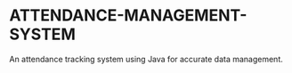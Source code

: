 # ATTENDANCE-MANAGEMENT-SYSTEM
An attendance tracking system using Java for accurate data management.
